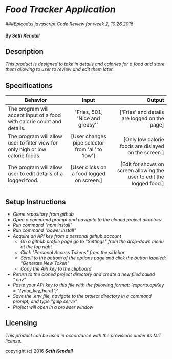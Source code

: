# _Food Tracker Application_
###_Epicodus javascript Code Review for week 2, 10.26.2016_

#### By _Seth Kendall_

## Description

_This product is designed to take in details and calories for a food and store them allowing to user to review and edit them later._

## Specifications

|Behavior|Input|Output|
|--------|:---:|-----:|
|The program will accept input of a food with calorie count and details.|"Fries, 501, 'Nice and greasy'"|['Fries' and details are logged on the page]|
|The program will allow user to filter view for only high or low calorie foods.|[User changes pipe selector from 'all'  to 'low']|[Only low calorie foods are dislayed on the screen.]|
|The program will allow user to edit details of a logged food.|[User clicks on a food logged on screen.]|[Edit for shows on screen allowing the user to edit the logged food.]|

## Setup Instructions

* _Clone repository from github_
* _Open a command prompt and navigate to the cloned project directory_
* _Run command "npm install"_
* _Run command "bower install"_
* _Acquire an API key from a personal github account_
  * _On a github profile page go to "Settings" from the drop-down menu at the top right_
  * _Click "Personal Access Tokens" from the sidebar_
  * _Scroll to the bottom of the options page and click the button labeled: "Generate New Token"_
  * _Copy the API key to the clipboard_
* _Return to the cloned project directory and create a new filed called ".env"_
* _Paste your API key to this file with the following format: 'exports.apiKey = "{your_key_here}";'_
* _Save the .env file, navigate to the project directory in a command prompt, and type "gulp serve"_
* _Project will open in a browser window_

## Licensing

*This product can be used in accordance with the provisions under its MIT license.*

copyright (c) 2016 **_Seth Kendall_**
